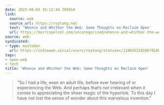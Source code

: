 ```yaml
---
date: 2023-08-03 15:12:44.794914
link:
  source: web
  source_url: https://roytang.net
  text: 'Whence and Whither the Web: Some Thoughts on Reclaim Open'
  url: https://morrispelzel.com/uncategorized/whence-and-whither-the-web-some-thoughts-on-reclaim-open/
source: web
syndicated:
- type: mastodon
  url: https://indieweb.social/users/roytang/statuses/110826328286781807
tags:
- open-web
- tech
title: 'Whence and Whither the Web: Some Thoughts on Reclaim Open'
---
```


> "So I had a life, even an adult life, before ever hearing of or experiencing the Web. And perhaps that’s not irrelevant when it comes to appreciating the sheer magic of the hyperlink. To this day I have not lost the sense of wonder about this marvelous invention."